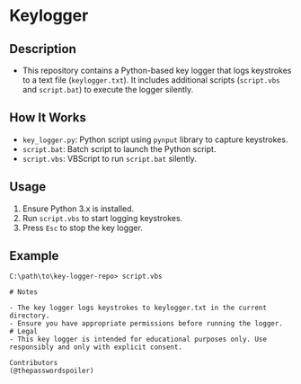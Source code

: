 #  Keylogger


## Description

- This repository contains a Python-based key logger that logs keystrokes to a text file (`keylogger.txt`). It includes additional scripts (`script.vbs` and `script.bat`) to execute the logger silently.

## How It Works
- `key_logger.py`: Python script using `pynput` library to capture keystrokes.
- `script.bat`: Batch script to launch the Python script.
- `script.vbs`: VBScript to run `script.bat` silently.

## Usage
1. Ensure Python 3.x is installed.
2. Run `script.vbs` to start logging keystrokes.
3. Press `Esc` to stop the key logger.

## Example
```batch
C:\path\to\key-logger-repo> script.vbs

# Notes

- The key logger logs keystrokes to keylogger.txt in the current directory.
- Ensure you have appropriate permissions before running the logger.
# Legal
- This key logger is intended for educational purposes only. Use responsibly and only with explicit consent.

Contributors
(@thepasswordspoiler)
